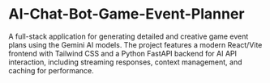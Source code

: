 # AI-Chat-Bot-Game-Event-Planner
A full-stack application for generating detailed and creative game event plans using the Gemini AI models. The project features a modern React/Vite frontend with Tailwind CSS and a Python FastAPI backend for AI API interaction, including streaming responses, context management, and caching for performance.
